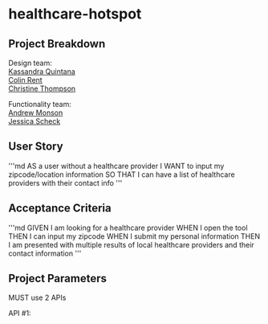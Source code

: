 # healthcare-hotspot

## Project Breakdown

Design team:
<br>
<a href="https://github.com/kassandraq" target="_blank"> Kassandra Quintana</a>
<br>
<a href="https://github.com/Crent99" target="_blank"> Colin Rent</a>
<br>
<a href="https://github.com/tarheelz93" target="_blank"> Christine Thompson</a>

Functionality team:
<br>
<a href="https://github.com/AndrewCMonson" target="_blank"> Andrew Monson</a>
<br>
<a href="https://github.com/Jessmica11" target="_blank"> Jessica Scheck</a>

## User Story

'''md
AS a user without a healthcare provider
I WANT to input my zipcode/location information
SO THAT I can have a list of healthcare providers with their contact info
'''

## Acceptance Criteria

'''md
GIVEN I am looking for a healthcare provider
WHEN I open the tool
THEN I can input my zipcode
WHEN I submit my personal information
THEN I am presented with multiple results of local healthcare providers and their contact information
'''

## Project Parameters

MUST use 2 APIs

API #1:
